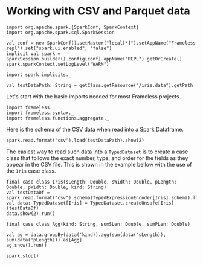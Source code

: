 # Working with CSV and Parquet data

```tut:invisible
import org.apache.spark.{SparkConf, SparkContext}
import org.apache.spark.sql.SparkSession

val conf = new SparkConf().setMaster("local[*]").setAppName("Frameless repl").set("spark.ui.enabled", "false")
implicit val spark = SparkSession.builder().config(conf).appName("REPL").getOrCreate()
spark.sparkContext.setLogLevel("WARN")

import spark.implicits._

val testDataPath: String = getClass.getResource("/iris.data").getPath
```
Let's start with the basic imports needed for most Frameless projects. 

```tut:silent
import frameless._
import frameless.syntax._
import frameless.functions.aggregate._
```

Here is the schema of the CSV data when read into a Spark Dataframe. 

```tut:book
spark.read.format("csv").load(testDataPath).show(2)
```

The easiest way to read such data into a `TypedDataset` is to create a case class that follows 
the exact number, type, and order for the fields as they appear in the CSV file. This is shown in 
the example bellow with the use of the `Iris` case class. 

```tut:book
final case class Iris(sLength: Double, sWidth: Double, pLength: Double, pWidth: Double, kind: String)
val testDataDf = spark.read.format("csv").schema(TypedExpressionEncoder[Iris].schema).load(testDataPath)
val data: TypedDataset[Iris] = TypedDataset.createUnsafe[Iris](testDataDf)
data.show(2).run()
```

```tut:book
final case class Agg(kind: String, sumSLen: Double, sumPLen: Double)

val ag = data.groupBy(data('kind)).agg(sum(data('sLength)), sum(data('pLength))).as[Agg]
ag.show().run()
```

```tut:invisible
spark.stop()
```
